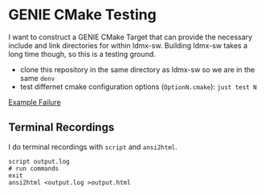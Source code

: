 # GENIE CMake Testing

I want to construct a GENIE CMake Target that can provide the
necessary include and link directories for within ldmx-sw.
Building ldmx-sw takes a long time though, so this is a testing ground.

- clone this repository in the same directory as ldmx-sw so we are in the same `denv`
- test differnet cmake configuration options (`OptionN.cmake`): `just test N`

[Example Failure](https://htmlpreview.github.io/?https://github.com/tomeichlersmith/ldmx-sw-genie-cmake-target/blob/main/options.html)

## Terminal Recordings
I do terminal recordings with `script` and `ansi2html`.
```
script output.log
# run commands
exit
ansi2html <output.log >output.html
```

